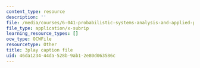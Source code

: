 ```yaml
---
content_type: resource
description: ''
file: /media/courses/6-041-probabilistic-systems-analysis-and-applied-probability-fall-2010/46da123444da528b9ab12e80d063586c_1jDBM9UM9xk.vtt
file_type: application/x-subrip
learning_resource_types: []
ocw_type: OCWFile
resourcetype: Other
title: 3play caption file
uid: 46da1234-44da-528b-9ab1-2e80d063586c
---
```

